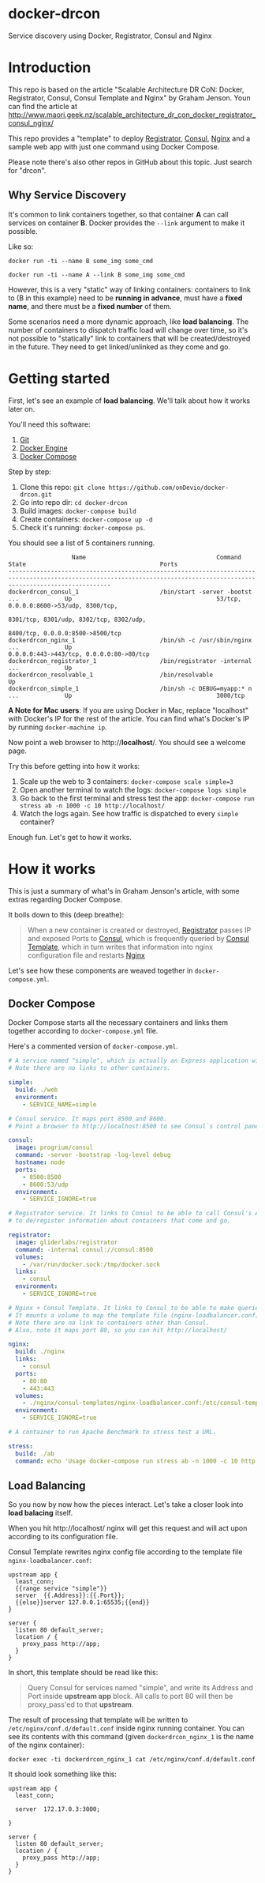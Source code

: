# docker-drcon

Service discovery using Docker, Registrator, Consul and Nginx

# Introduction

This repo is based on the article "Scalable Architecture DR CoN: Docker, Registrator, Consul, Consul Template and Nginx" by Graham Jenson. Youn can find the article at http://www.maori.geek.nz/scalable_architecture_dr_con_docker_registrator_consul_nginx/

This repo provides a "template" to deploy [Registrator](https://github.com/gliderlabs/registrator), [Consul](https://www.consul.io/), [Nginx](http://nginx.org/) and a sample web app with just one command using Docker Compose.

Please note there's also other repos in GitHub about this topic. Just search for "drcon".

## Why Service Discovery

It's common to link containers together, so that container **A** can call services on container **B**.
Docker provides the `--link` argument to make it possible.

Like so:

```
docker run -ti --name B some_img some_cmd
```

```
docker run -ti --name A --link B some_img some_cmd
```

However, this is a very "static" way of linking containers: containers to link to (B in this example) need to be **running in advance**, must have a **fixed name**, and there must be a **fixed number** of them.

Some scenarios need a more dynamic approach, like **load balancing**.
The number of containers to dispatch traffic load will change over time, so it's not possible to "statically" link to containers that will be created/destroyed in the future. 
They need to get linked/unlinked as they come and go.

# Getting started

First, let's see an example of **load balancing**. We'll talk about how it works later on.

You'll need this software:

1. [Git](https://git-scm.com/)
2. [Docker Engine](https://www.docker.com/products/docker-engine)
3. [Docker Compose](https://www.docker.com/products/docker-compose)

Step by step:

1. Clone this repo: `git clone https://github.com/onDevio/docker-drcon.git`
2. Go into repo dir: `cd docker-drcon`
3. Build images: `docker-compose build`
4. Create containers: `docker-compose up -d`
5. Check it's running: `docker-compose ps`. 

You should see a list of 5 containers running.

```
                  Name                                     Command                                     State                                      Ports                   
-------------------------------------------------------------------------------------------------------------------------------------------------------------------------
dockerdrcon_consul_1                       /bin/start -server -bootst ...             Up                                         53/tcp, 0.0.0.0:8600->53/udp, 8300/tcp,  
                                                                                                                                 8301/tcp, 8301/udp, 8302/tcp, 8302/udp,  
                                                                                                                                 8400/tcp, 0.0.0.0:8500->8500/tcp         
dockerdrcon_nginx_1                        /bin/sh -c /usr/sbin/nginx ...             Up                                         0.0.0.0:443->443/tcp, 0.0.0.0:80->80/tcp 
dockerdrcon_registrator_1                  /bin/registrator -internal ...             Up                                                                                  
dockerdrcon_resolvable_1                   /bin/resolvable                            Up                                                                                  
dockerdrcon_simple_1                       /bin/sh -c DEBUG=myapp:* n ...             Up                                         3000/tcp                                 
```

**A Note for Mac users**: If you are using Docker in Mac, replace "localhost" with Docker's IP for the rest of the article.
You can find what's Docker's IP by running `docker-machine ip`.

Now point a web browser to http://**localhost**/. You should see a welcome page.

Try this before getting into how it works:

1. Scale up the web to 3 containers: `docker-compose scale simple=3`
2. Open another terminal to watch the logs: `docker-compose logs simple`
3. Go back to the first terminal and stress test the app: `docker-compose run stress ab -n 1000 -c 10 http://localhost/`
4. Watch the logs again. See how traffic is dispatched to every `simple` container?
 
Enough fun. Let's get to how it works.

# How it works

This is just a summary of what's in Graham Jenson's article, with some extras regarding Docker Compose.

It boils down to this (deep breathe):

> When a new container is created or destroyed, [Registrator](https://github.com/gliderlabs/registrator) passes IP and exposed Ports to [Consul](https://www.consul.io/), which is frequently queried by [Consul Template](https://github.com/hashicorp/consul-template), which in turn writes that information into nginx configuration file and restarts [Nginx](http://nginx.org/)

Let's see how these components are weaved together in `docker-compose.yml`.

## Docker Compose

Docker Compose starts all the necessary containers and links them together according to `docker-compose.yml` file.

Here's a commented version of `docker-compose.yml`.

```yml
# A service named "simple", which is actually an Express application with a Welcome page.
# Note there are no links to other containers.

simple:
  build: ./web
  environment:
    - SERVICE_NAME=simple

# Consul service. It maps port 8500 and 8600. 
# Point a browser to http://localhost:8500 to see Consul`s control panel.  

consul:
  image: progrium/consul
  command: -server -bootstrap -log-level debug
  hostname: node
  ports:
    - 8500:8500
    - 8600:53/udp
  environment:
    - SERVICE_IGNORE=true

# Registrator service. It links to Consul to be able to call Consul's API 
# to de/register information about containers that come and go.

registrator:
  image: gliderlabs/registrator
  command: -internal consul://consul:8500
  volumes:
    - /var/run/docker.sock:/tmp/docker.sock
  links:
    - consul
  environment:
    - SERVICE_IGNORE=true

# Nginx + Consul Template. It links to Consul to be able to make queries to update nginx config file.
# It mounts a volume to map the template file (nginx-loadbalancer.conf) inside the container. 
# Note there are no link to containers other than Consul.
# Also, note it maps port 80, so you can hit http://localhost/

nginx:
  build: ./nginx
  links:
    - consul
  ports:
    - 80:80
    - 443:443
  volumes:
    - ./nginx/consul-templates/nginx-loadbalancer.conf:/etc/consul-templates/nginx.conf
  environment:
    - SERVICE_IGNORE=true

# A container to run Apache Benchmark to stress test a URL.

stress:
  build: ./ab
  command: echo 'Usage docker-compose run stress ab -n 1000 -c 10 http://[DOCKER_IP|localhost]/'
```

## Load Balancing

So you now by now how the pieces interact. Let's take a closer look into **load balacing** itself.

When you hit http://localhost/ nginx will get this request and will act upon according to its configuration file.

Consul Template rewrites nginx config file according to the template file `nginx-loadbalancer.conf`:

```
upstream app {
  least_conn;
  {{range service "simple"}}
  server  {{.Address}}:{{.Port}};
  {{else}}server 127.0.0.1:65535;{{end}}
}

server {
  listen 80 default_server;
  location / {
    proxy_pass http://app;
  }
}
```

In short, this template should be read like this:

> Query Consul for services named "simple", and write its Address and Port inside **upstream app** block. All calls to port 80 will then be proxy_pass'ed to that **upstream**.

The result of processing that template will be written to `/etc/nginx/conf.d/default.conf` inside nginx running container.
You can see its contents with this command (given `dockerdrcon_nginx_1` is the name of the nginx container):

```
docker exec -ti dockerdrcon_nginx_1 cat /etc/nginx/conf.d/default.conf
```

It should look something like this:

```
upstream app {
  least_conn;
  
  server  172.17.0.3:3000;
  
}

server {
  listen 80 default_server;
  location / {
    proxy_pass http://app;
  }
}
```

